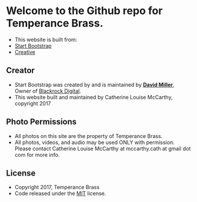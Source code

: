 # Welcome to the Github repo for Temperance Brass.
* This website is built from: 
* [Start Bootstrap](http://startbootstrap.com/)
* [Creative](http://startbootstrap.com/template-overviews/creative/)

## Creator
* Start Bootstrap was created by and is maintained by **[David Miller](http://davidmiller.io/)**, Owner of [Blackrock Digital](http://blackrockdigital.io/).
* This website built and maintained by Catherine Louise McCarthy, copyright 2017

## Photo Permissions
* All photos on this site are the property of Temperance Brass.
* All photos, videos, and audio may be used ONLY with permission. Please contact Catherine Louise McCarthy at mccarthy.cath at gmail dot com for more info.

## License
* Copyright 2017, Temperance Brass
* Code released under the [MIT](https://github.com/BlackrockDigital/startbootstrap-creative/blob/gh-pages/LICENSE) license.